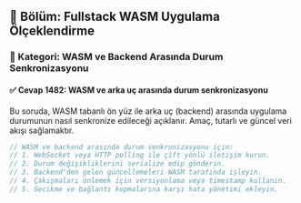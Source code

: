 ## 📘 Bölüm: Fullstack WASM Uygulama Ölçeklendirme
### 🔹 Kategori: WASM ve Backend Arasında Durum Senkronizasyonu
#### ✅ Cevap 1482: WASM ve arka uç arasında durum senkronizasyonu

Bu soruda, WASM tabanlı ön yüz ile arka uç (backend) arasında uygulama durumunun nasıl senkronize edileceği açıklanır. Amaç, tutarlı ve güncel veri akışı sağlamaktır.

```rust
// WASM ve backend arasında durum senkronizasyonu için:
// 1. WebSocket veya HTTP polling ile çift yönlü iletişim kurun.
// 2. Durum değişikliklerini serialize edip gönderin.
// 3. Backend'den gelen güncellemeleri WASM tarafında işleyin.
// 4. Çakışmaları önlemek için versiyonlama veya timestamp kullanın.
// 5. Gecikme ve bağlantı kopmalarına karşı hata yönetimi ekleyin.
```
